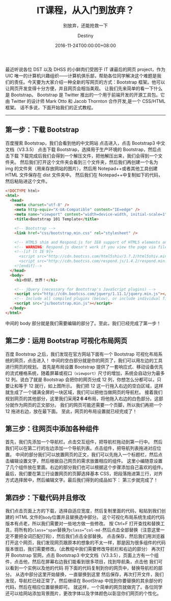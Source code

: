 ﻿---
title: IT课程，从入门到放弃？
date: 2016-11-24T00:00:00+08:00
author: Destiny
featurePhoto: true
subtitle: "别放弃，还能抢救一下"
feature_photo_url: "https://i.loli.net/2018/01/12/5a5851e72c7c2.jpg"
---

最近听说各位 DST 以及 DHSS 的小鲜肉们受困于 IT 课最后的网页 project，作为 UIC 唯一的计算机兴趣组织——计算机俱乐部，帮助各位同学解决这个难题是我们的责任。今天要为大家介绍一种全新的写网页的方式：Bootstrap 框架。他可以让网页开发变得十分方便，并且网页会相当美观。
让我们先来简单的看一下什么是 Bootstrap。
Bootstrap 是 Twitter 推出的一个用于前端开发的开源工具包。它由 Twitter 的设计师 Mark Otto 和 Jacob Thornton 合作开发,是一个 CSS/HTML 框架。
话不多说，下面开始我们的正式教程。

---

## 第一步：下载 Bootstrap

百度搜索 Bootstrap，我们会看到他的中文网站
点击进入，点击 Bootstrap3 中文文档（V3.3.5）
点击下载 Bootstrap，选择用于生产环境的 Bootstrap，然后点击下载
下载完成后我们会得到一个解压文件，把他解压出来，我们会得到一个文件夹。
然后我们打开这个文件夹会看到三个文件夹，然后我们再创建一个名为 img 的文件夹（用来存放网站的图片），然后用 Notepad++或者其他工具创建 HTML 文件保存在 dist 文件夹中。
然后我们在 Notepad++中复制如下的代码，然后粘贴进这个文件。

```html
<!DOCTYPE html>
<html>
  <head>
    <meta charset="utf-8" />
    <meta http-equiv="X-UA-Compatible" content="IE=edge" />
    <meta name="viewport" content="width=device-width, initial-scale=1" />
    <title>Bootstrap 101 Template</title>

    <!-- Bootstrap -->
    <link href="css/bootstrap.min.css" rel="stylesheet" />

    <!-- HTML5 shim and Respond.js for IE8 support of HTML5 elements and media queries -->
    <!-- WARNING: Respond.js doesn't work if you view the page via file:// -->
    <!--[if lt IE 9]>
      <script src="http://cdn.bootcss.com/html5shiv/3.7.2/html5shiv.min.js"></script>
      <script src="http://cdn.bootcss.com/respond.js/1.4.2/respond.min.js"></script>
    <![endif]-->
  </head>
  <body>
    <h1>你好，世界！</h1>

    <!-- jQuery (necessary for Bootstrap's JavaScript plugins) -->
    <script src="http://cdn.bootcss.com/jquery/1.11.1/jquery.min.js"></script>
    <!-- Include all compiled plugins (below), or include individual files as needed -->
    <script src="js/bootstrap.min.js"></script>
  </body>
</html>
```

中间的 body 部分就是我们需要编辑的部分了。至此，我们已经完成了第一步！

## 第二步：运用 Bootstrap 可视化布局网页

百度 Bootstrap 之后，我们发现在官方网站下面有一个 Bootstrap 可视化布局系统的网页，点击进入！
中间的空白部分就是你的网页了，我们可以用左边的工具进行网页的规划。
首先是布局设置
Bootstrap 提供了一套响应式、移动设备优先的流式栅格系统，随着屏幕或视口`（viewport）`尺寸的增加，系统会自动分为最多 12 列。说白了就是 Bootstrap 会把你的网页分成 12 列，你想怎么分都可以，只要让和等于 12 就行，如上图所示。
我们把 12 这一行拖入右边的空白区域，这样就生成了一个铺满全屏的一块区域，我们可以把他当做网页的导航栏。
接着我们规划网页的其他部分，这里我们采用**2 6 4**布局，将他拖入右边的白色部分。这部分就作为网页的正文部分。
我们的网页可能还需要一个页脚，所以我们再把一个 12 拖进右边，放在最下面。
至此，网页的布局设置就已经完成了！

## 第三步：往网页中添加各种组件

首先，我们先添加一个导航栏。点击交互组件，把导航栏拖动到第一行中。
然后我们可以在第二行的左边添加一个导航列表。点击组件，把导航列表拖进对应位置。
中间的部分我们可以放置网页的正文，我们可以先拖入一个标题栏，然后点击编辑设置文字，然后根据自己网页的需求放置相应的组件。
这里小编随意设置了几个组件放在里面。右边的部分我们也可以根据这个步骤添加自己喜欢的组件。
最后，我们要在第三行设置网页的页脚选择基本 CSS，把段落拖进第三行，对齐方式选择居中，然后编辑文字。最后我们得到的成品如下：
第三步就完成了！

## 第四步：下载代码并且修改

我们点击页面上方的下载，选择自适应宽度，然后复制里面的代码，粘贴到我们创建的 HTML 文件的`body`位置并且替换选中部分。
这个可视化布局系统生成的代码版本有点老，所以我们需要对一些地方做一些修改。
按 Ctrl+F 打开查找和替换工具，将所有的`class="span`替换为`class=”col-md-`然后点击全部替换（注意这里一定不要把全词匹配打钩），然后我们点击全部替换。
点击保存，然后我们用浏览器打开这个网页，我们发现网页跟原本的想象的不太一样，那是因为很多组件的代码版本很旧，我们需要修改。（此教程中我们需要修改导航栏和右边的部分）
再次打开 Bootstrap 官网，点击 Bootstrap3 中文文档（V3.3.5），页面上方有一个组件，点击他，然后在屏幕右边我们能看到很多项目，找到导航条，点击他
我们可以看到一个实例以及他的代码
将下面的代码复制到你的网页中，替换导航栏的部分。
从选中部分这里开始替换，一直替换到这里
然后保存，再次打开文件，我们发现，导航栏已经正常了。然后继续在 BootStrap 中找到你要替换的其余部分的代码，然后在相应位置替换即可。
就这样，一个简单的网页就做完了。各位同学还可以给网站添加背景图片，更改字体以及字体颜色以彰显你们网页的个性化。
